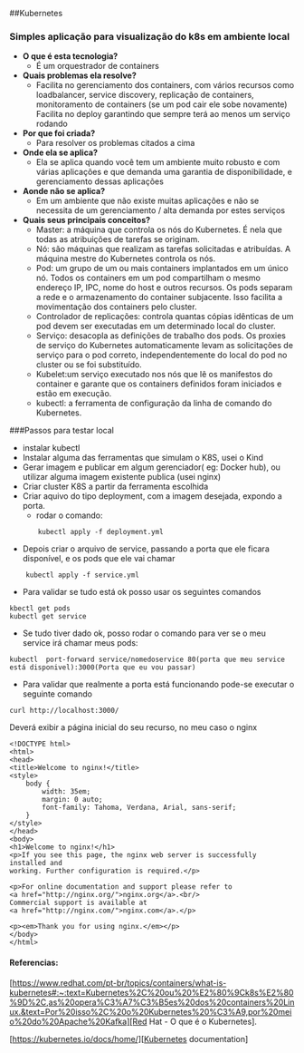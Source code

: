 ##Kubernetes
### Simples aplicação para visualização do k8s em ambiente local

- **O que é esta tecnologia?**
	- É um orquestrador de containers
- **Quais problemas ela resolve?** 
	- Facilita no gerenciamento dos containers, com vários recursos como loadbalancer, service discovery, replicação de containers, monitoramento de containers (se um pod cair ele sobe novamente) Facilita no deploy garantindo que sempre terá ao menos um serviço rodando
- **Por que foi criada?**
	- Para resolver os problemas citados a cima
- **Onde ela se aplica?**
 	- Ela se aplica quando você tem um ambiente muito robusto e com várias aplicações e que demanda uma garantia de disponibilidade, e gerenciamento dessas aplicações
- **Aonde não se aplica?**
	- Em um ambiente que não existe muitas aplicações e não se necessita de um gerenciamento / alta demanda por estes serviços
- **Quais seus principais conceitos?**
	- Master: a máquina que controla os nós do Kubernetes. É nela que todas as atribuições de tarefas se originam.
	- Nó: são máquinas que realizam as tarefas solicitadas e atribuídas. A máquina mestre do Kubernetes controla os nós.
	- Pod: um grupo de um ou mais containers implantados em um único nó. Todos os containers em um pod compartilham o mesmo endereço IP, IPC, nome do host e outros recursos. Os pods separam a rede e o armazenamento do container subjacente. Isso facilita a movimentação dos containers pelo cluster.
	- Controlador de replicações: controla quantas cópias idênticas de um pod devem ser executadas em um determinado local do cluster.
	- Serviço: desacopla as definições de trabalho dos pods. Os proxies de serviço do Kubernetes automaticamente levam as solicitações de serviço para o pod correto, independentemente do local do pod no cluster ou se foi substituído.
	- Kubelet:um serviço executado nos nós que lê os manifestos do container e garante que os containers definidos foram iniciados e estão em execução.
	- kubectl: a ferramenta de configuração da linha de comando do Kubernetes.

###Passos para testar local
- instalar kubectl
- Instalar alguma das ferramentas que simulam o K8S, usei o Kind
- Gerar imagem e publicar em algum gerenciador( eg: Docker hub), ou utilizar alguma imagem existente publica (usei nginx)
- Criar cluster K8S a partir da ferramenta escolhida
- Criar aquivo do tipo deployment, com a imagem desejada, expondo a porta.
	- rodar o comando:
```
       kubectl apply -f deployment.yml
```
- Depois criar o arquivo de service, passando a porta que ele ficara disponível, e os pods que ele vai chamar
```
    kubectl apply -f service.yml
```
- Para validar se tudo está ok posso usar os seguintes comandos
```
kbectl get pods
kubectl get service
```
- Se tudo tiver dado ok, posso rodar o comando para ver se o meu service irá chamar meus pods:
```
kubectl  port-forward service/nomedoservice 80(porta que meu service está disponivel):3000(Porta que eu vou passar)
```
- Para validar que realmente a porta está funcionando pode-se executar o seguinte comando
```
curl http://localhost:3000/
```
Deverá exibir a página inicial do seu recurso, no meu caso o nginx
```
<!DOCTYPE html>
<html>
<head>
<title>Welcome to nginx!</title>
<style>
    body {
        width: 35em;
        margin: 0 auto;
        font-family: Tahoma, Verdana, Arial, sans-serif;
    }
</style>
</head>
<body>
<h1>Welcome to nginx!</h1>
<p>If you see this page, the nginx web server is successfully installed and
working. Further configuration is required.</p>

<p>For online documentation and support please refer to
<a href="http://nginx.org/">nginx.org</a>.<br/>
Commercial support is available at
<a href="http://nginx.com/">nginx.com</a>.</p>

<p><em>Thank you for using nginx.</em></p>
</body>
</html>

```



#### Referencias:

[https://www.redhat.com/pt-br/topics/containers/what-is-kubernetes#:~:text=Kubernetes%2C%20ou%20%E2%80%9Ck8s%E2%80%9D%2C,as%20opera%C3%A7%C3%B5es%20dos%20containers%20Linux.&text=Por%20isso%2C%20o%20Kubernetes%20%C3%A9,por%20meio%20do%20Apache%20Kafka][Red Hat - O que é o Kubernetes].

[Red Hat - O que é o Kubernetes]: https://www.redhat.com/pt-br/topics/containers/what-is-kubernetes#:~:text=Kubernetes%2C%20ou%20%E2%80%9Ck8s%E2%80%9D%2C,as%20opera%C3%A7%C3%B5es%20dos%20containers%20Linux.&text=Por%20isso%2C%20o%20Kubernetes%20%C3%A9,por%20meio%20do%20Apache%20Kafka

[https://kubernetes.io/docs/home/][Kubernetes documentation]


[Kubernetes documentation]: https://kubernetes.io/docs/home/